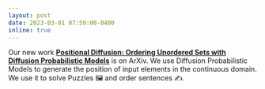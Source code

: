 ```yaml
---
layout: post
date: 2023-03-01 07:59:00-0400
inline: true
---
```

Our new work [**Positional Diffusion: Ordering Unordered Sets with Diffusion Probabilistic Models**](https://arxiv.org/abs/2303.11120) is on ArXiv. 
We use Diffusion Probabilistic Models to generate the position of input elements in the continuous domain.
We use it to solve Puzzles 🖼️ and order sentences ✍️.
